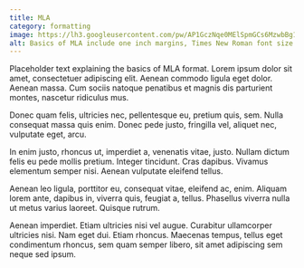 ```yaml
---
title: MLA
category: formatting
image: https://lh3.googleusercontent.com/pw/AP1GczNqe0MElSpmGCs6MzwbBg1zIJI3iCR8etIQeVjGMlNnLlHRrF6gvSKCI19jSIRNI_D5mzcvCkIBHI2Yz6slgG5irKORgtoW8apEP8l-JmGmIwj3MU4=w2400
alt: Basics of MLA include one inch margins, Times New Roman font size 12, double spacing, last name and page number in top right, and indeting the first line of each paragraph 1/2 inch.
---
```

Placeholder text explaining the basics of MLA format. Lorem ipsum dolor sit amet, consectetuer adipiscing elit. Aenean commodo ligula eget dolor. Aenean massa. Cum sociis natoque penatibus et magnis dis parturient montes, nascetur ridiculus mus.

Donec quam felis, ultricies nec, pellentesque eu, pretium quis, sem. Nulla consequat massa quis enim. Donec pede justo, fringilla vel, aliquet nec, vulputate eget, arcu.

In enim justo, rhoncus ut, imperdiet a, venenatis vitae, justo. Nullam dictum felis eu pede mollis pretium. Integer tincidunt. Cras dapibus. Vivamus elementum semper nisi. Aenean vulputate eleifend tellus.

Aenean leo ligula, porttitor eu, consequat vitae, eleifend ac, enim. Aliquam lorem ante, dapibus in, viverra quis, feugiat a, tellus. Phasellus viverra nulla ut metus varius laoreet. Quisque rutrum.

Aenean imperdiet. Etiam ultricies nisi vel augue. Curabitur ullamcorper ultricies nisi. Nam eget dui. Etiam rhoncus. Maecenas tempus, tellus eget condimentum rhoncus, sem quam semper libero, sit amet adipiscing sem neque sed ipsum.